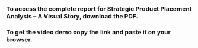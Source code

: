 ### To access the complete report for Strategic Product Placement Analysis – A Visual Story, download the PDF.
### To get the video demo copy the link and paste it on your browser.
